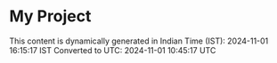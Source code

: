 # My Project

This content is dynamically generated in Indian Time (IST): 2024-11-01 16:15:17 IST
Converted to UTC: 2024-11-01 10:45:17 UTC
